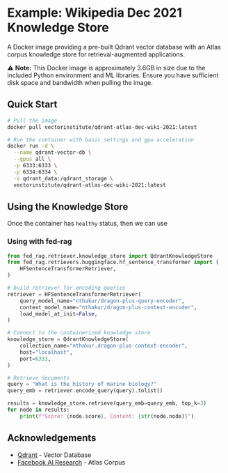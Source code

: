 # Example: Wikipedia Dec 2021 Knowledge Store

A Docker image providing a pre-built Qdrant vector database with an Atlas corpus knowledge store for retrieval-augmented applications.

⚠️ **Note:** This Docker image is approximately 3.6GB in size due to the included Python environment and ML libraries. Ensure you have sufficient disk space and bandwidth when pulling the image.

## Quick Start

```bash
# Pull the image
docker pull vectorinstitute/qdrant-atlas-dec-wiki-2021:latest

# Run the container with basic settings and gpu acceleration
docker run -d \
  --name qdrant-vector-db \
  --gpus all \
  -p 6333:6333 \
  -p 6334:6334 \
  -v qdrant_data:/qdrant_storage \
  vectorinstitute/qdrant-atlas-dec-wiki-2021:latest
```

## Using the Knowledge Store

Once the container has `healthy` status, then we can use

### Using with fed-rag

```python
from fed_rag.retriever.knowledge_store import QdrantKnowledgeStore
from fed_rag.retrievers.huggingface.hf_sentence_transformer import (
    HFSentenceTransformerRetriever,
)

# build retriever for encoding queries
retriever = HFSentenceTransformerRetriever(
    query_model_name="nthakur/dragon-plus-query-encoder",
    context_model_name="nthakur/dragon-plus-context-encoder",
    load_model_at_init=False,
)

# Connect to the containerized knowledge store
knowledge_store = QdrantKnowledgeStore(
    collection_name="nthakur.dragon-plus-context-encoder",
    host="localhost",
    port=6333,
)

# Retrieve documents
query = "What is the history of marine biology?"
query_emb = retriever.encode_query(query).tolist()

results = knowledge_store.retrieve(query_emb=query_emb, top_k=3)
for node in results:
    print(f"Score: {node.score}, Content: {str(node.node)}")
```

## Acknowledgements

- [Qdrant](https://qdrant.tech/) - Vector Database
- [Facebook AI Research](https://github.com/facebookresearch/atlas) - Atlas Corpus
